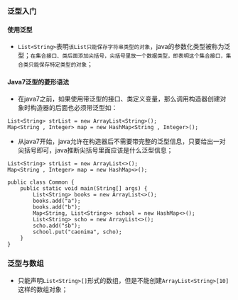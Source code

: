 ### 泛型入门
#### 使用泛型
+ `List<String>`表明`该List只能保存字符串类型的对象`，java的参数化类型被称为泛型；`在集合接口、类后面添加尖括号，尖括号里放一个数据类型，即表明这个集合接口，集合类只能保存特定类型的对象`；
#### Java7泛型的菱形语法
+ 在java7之前，如果使用带泛型的接口、类定义变量，那么调用构造器创建对象时构造器的后面也必须带泛型如：
```
List<String> strList = new ArrayList<String>();
Map<String , Integer> map = new HashMap<String , Integer>();
```
+ 从java7开始，java允许在构造器后不需要带完整的泛型信息，只要给出一对尖括号即可，java推断尖括号里面应该是什么泛型信息；
```
List<String> strList = new ArrayList<>();
Map<String , Integer> map = new HashMap<>();
```
```
public class Common {
    public static void main(String[] args) {
        List<String> books = new ArrayList<>();
        books.add("a");
        books.add("b");
        Map<String, List<String>> school = new HashMap<>();
        List<String> scho = new ArrayList<>();
        scho.add("sb");
        school.put("caonima", scho);
    }
}
```
### 泛型与数组
+ 只能声明`List<String>[]`形式的数组，但是不能创建`ArrayList<String>[10]`这样的数组对象；
